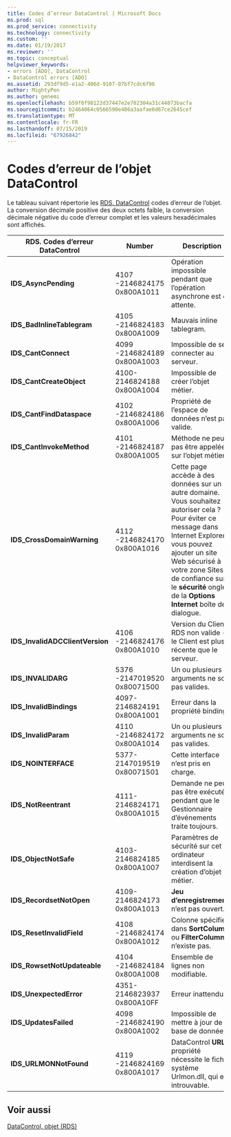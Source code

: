```yaml
---
title: Codes d’erreur DataControl | Microsoft Docs
ms.prod: sql
ms.prod_service: connectivity
ms.technology: connectivity
ms.custom: ''
ms.date: 01/19/2017
ms.reviewer: ''
ms.topic: conceptual
helpviewer_keywords:
- errors [ADO], DataControl
- DataControl errors [ADO]
ms.assetid: 293df9d5-e1a2-406d-9107-07bf7cdc6f96
author: MightyPen
ms.author: genemi
ms.openlocfilehash: b59f0f98122d37447e2e702304a31c44073bacfa
ms.sourcegitcommit: b2464064c0566590e486a3aafae6d67ce2645cef
ms.translationtype: MT
ms.contentlocale: fr-FR
ms.lasthandoff: 07/15/2019
ms.locfileid: "67926842"
---
```

# <a name="datacontrol-object-error-codes"></a>Codes d’erreur de l’objet DataControl
Le tableau suivant répertorie les [RDS. DataControl](../../../ado/reference/rds-api/datacontrol-object-rds.md) codes d’erreur de l’objet. La conversion décimale positive des deux octets faible, la conversion décimale négative du code d’erreur complet et les valeurs hexadécimales sont affichés.

|RDS. Codes d’erreur DataControl|Number|Description|
|---------------------------------|------------|-----------------|
|**IDS_AsyncPending**|4107 -2146824175 0x800A1011|Opération impossible pendant que l’opération asynchrone est en attente.|
|**IDS_BadInlineTablegram**|4105 -2146824183 0x800A1009|Mauvais inline tablegram.|
|**IDS_CantConnect**|4099 -2146824189 0x800A1003|Impossible de se connecter au serveur.|
|**IDS_CantCreateObject**|4100-2146824188 0x800A1004|Impossible de créer l’objet métier.|
|**IDS_CantFindDataspace**|4102 -2146824186 0x800A1006|Propriété de l’espace de données n’est pas valide.|
|**IDS_CantInvokeMethod**|4101 -2146824187 0x800A1005|Méthode ne peut pas être appelée sur l’objet métier.|
|**IDS_CrossDomainWarning**|4112 -2146824170 0x800A1016|Cette page accède à des données sur un autre domaine. Vous souhaitez autoriser cela ? Pour éviter ce message dans Internet Explorer, vous pouvez ajouter un site Web sécurisé à votre zone Sites de confiance sur le **sécurité** onglet de la **Options Internet** boîte de dialogue.|
|**IDS_InvalidADCClientVersion**|4106 -2146824176 0x800A1010|Version du Client RDS non valide - le Client est plus récente que le serveur.|
|**IDS_INVALIDARG**|5376 -2147019520 0x80071500|Un ou plusieurs arguments ne sont pas valides.|
|**IDS_InvalidBindings**|4097-2146824191 0x800A1001|Erreur dans la propriété bindings.|
|**IDS_InvalidParam**|4110 -2146824172 0x800A1014|Un ou plusieurs arguments ne sont pas valides.|
|**IDS_NOINTERFACE**|5377-2147019519 0x80071501|Cette interface n’est pris en charge.|
|**IDS_NotReentrant**|4111-2146824171 0x800A1015|Demande ne peut pas être exécutée pendant que le Gestionnaire d’événements traite toujours.|
|**IDS_ObjectNotSafe**|4103-2146824185 0x800A1007|Paramètres de sécurité sur cet ordinateur interdisent la création d’objet métier.|
|**IDS_RecordsetNotOpen**|4109-2146824173 0x800A1013|**Jeu d’enregistrements** n’est pas ouvert.|
|**IDS_ResetInvalidField**|4108 -2146824174 0x800A1012|Colonne spécifiée dans **SortColumn** ou **FilterColumn** n’existe pas.|
|**IDS_RowsetNotUpdateable**|4104 -2146824184 0x800A1008|Ensemble de lignes non modifiable.|
|**IDS_UnexpectedError**|4351-2146823937 0x800A10FF|Erreur inattendue.|
|**IDS_UpdatesFailed**|4098 -2146824190 0x800A1002|Impossible de mettre à jour de la base de données.|
|**IDS_URLMONNotFound**|4119 -2146824169 0x800A1017|DataControl **URL** propriété nécessite le fichier système Urlmon.dll, qui est introuvable.|

## <a name="see-also"></a>Voir aussi
 [DataControl, objet (RDS)](../../../ado/reference/rds-api/datacontrol-object-rds.md)
